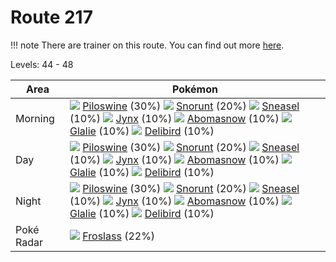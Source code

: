 # Route 217

!!! note
    There are trainer on this route. You can find out more [here](/trainer_changes/route_217/).

Levels: 44 - 48

Area       | Pokémon
---        | ---
Morning    | ![][221]  [Piloswine] (30%) ![][361]  [Snorunt] (20%) ![][215]  [Sneasel] (10%)  ![][124]  [Jynx] (10%) ![][460]  [Abomasnow] (10%) ![][362]  [Glalie] (10%)  ![][225]  [Delibird] (10%)
Day        | ![][221]  [Piloswine] (30%) ![][361]  [Snorunt] (20%) ![][215]  [Sneasel] (10%)  ![][124]  [Jynx] (10%) ![][460]  [Abomasnow] (10%) ![][362]  [Glalie] (10%)  ![][225]  [Delibird] (10%)
Night      | ![][221]  [Piloswine] (30%) ![][361]  [Snorunt] (20%) ![][215]  [Sneasel] (10%)  ![][124]  [Jynx] (10%) ![][460]  [Abomasnow] (10%) ![][362]  [Glalie] (10%)  ![][225]  [Delibird] (10%)
Poké Radar | ![][478]  [Froslass] (22%)


[Jynx]: /pokemon_changes/124/
[Sneasel]: /pokemon_changes/215/
[Piloswine]: /pokemon_changes/221/
[Delibird]: /pokemon_changes/225/
[Snorunt]: /pokemon_changes/361/
[Glalie]: /pokemon_changes/362/
[Abomasnow]: /pokemon_changes/460/
[Froslass]: /pokemon_changes/478/
[124]: /img/pokemon/124.png
[215]: /img/pokemon/215.png
[221]: /img/pokemon/221.png
[225]: /img/pokemon/225.png
[361]: /img/pokemon/361.png
[362]: /img/pokemon/362.png
[460]: /img/pokemon/460.png
[478]: /img/pokemon/478.png
